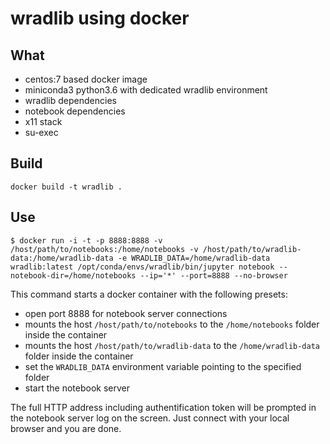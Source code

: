 # wradlib using docker

## What

- centos:7 based docker image
- miniconda3 python3.6 with dedicated wradlib environment
- wradlib dependencies
- notebook dependencies
- x11 stack
- su-exec

## Build

```shell
docker build -t wradlib .
```

## Use

```shell
$ docker run -i -t -p 8888:8888 -v /host/path/to/notebooks:/home/notebooks -v /host/path/to/wradlib-data:/home/wradlib-data -e WRADLIB_DATA=/home/wradlib-data wradlib:latest /opt/conda/envs/wradlib/bin/jupyter notebook --notebook-dir=/home/notebooks --ip='*' --port=8888 --no-browser
```

This command starts a docker container with the following presets:

- open port 8888 for notebook server connections
- mounts the host `/host/path/to/notebooks` to the `/home/notebooks` folder inside the container
- mounts the host `/host/path/to/wradlib-data` to the `/home/wradlib-data` folder inside the container
- set the `WRADLIB_DATA` environment variable pointing to the specified folder
- start the notebook server


The full HTTP address including authentification token will be prompted in the notebook server log on the screen. Just connect with your local browser and you are done.